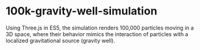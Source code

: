 # 100k-gravity-well-simulation
Using Three.js in ES5, the simulation renders 100,000 particles moving in a 3D space, where their behavior mimics the interaction of particles with a localized gravitational source (gravity well).
